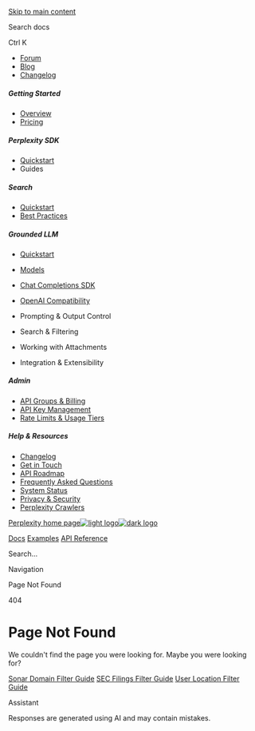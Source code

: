 [Skip to main content](https://docs.perplexity.ai/guides/search-filters#content-area)

Search docs

Ctrl K

- [Forum](https://community.perplexity.ai/)
- [Blog](https://perplexity.ai/blog)
- [Changelog](https://docs.perplexity.ai/changelog/changelog)

##### Getting Started

- [Overview](https://docs.perplexity.ai/getting-started/overview)
- [Pricing](https://docs.perplexity.ai/getting-started/pricing)

##### Perplexity SDK

- [Quickstart](https://docs.perplexity.ai/guides/perplexity-sdk)
- Guides


##### Search

- [Quickstart](https://docs.perplexity.ai/guides/search-quickstart)
- [Best Practices](https://docs.perplexity.ai/guides/search-best-practices)

##### Grounded LLM

- [Quickstart](https://docs.perplexity.ai/getting-started/quickstart)
- [Models](https://docs.perplexity.ai/getting-started/models)
- [Chat Completions SDK](https://docs.perplexity.ai/guides/chat-completions-sdk)
- [OpenAI Compatibility](https://docs.perplexity.ai/guides/chat-completions-guide)
- Prompting & Output Control

- Search & Filtering

- Working with Attachments

- Integration & Extensibility


##### Admin

- [API Groups & Billing](https://docs.perplexity.ai/getting-started/api-groups)
- [API Key Management](https://docs.perplexity.ai/guides/api-key-management)
- [Rate Limits & Usage Tiers](https://docs.perplexity.ai/guides/rate-limits-usage-tiers)

##### Help & Resources

- [Changelog](https://docs.perplexity.ai/changelog/changelog)
- [Get in Touch](https://docs.perplexity.ai/discussions/discussions)
- [API Roadmap](https://docs.perplexity.ai/feature-roadmap)
- [Frequently Asked Questions](https://docs.perplexity.ai/faq/faq)
- [System Status](https://docs.perplexity.ai/status/status)
- [Privacy & Security](https://docs.perplexity.ai/guides/privacy-security)
- [Perplexity Crawlers](https://docs.perplexity.ai/guides/bots)

[Perplexity home page![light logo](https://mintcdn.com/perplexity/ydog55Ez6JQ_5Px7/logo/Perplexity_API_Platform.svg?fit=max&auto=format&n=ydog55Ez6JQ_5Px7&q=85&s=78a7baffae224c1a8db2616f1547ff5d)![dark logo](https://mintcdn.com/perplexity/ydog55Ez6JQ_5Px7/logo/Perplexity_API_Platform_Light.svg?fit=max&auto=format&n=ydog55Ez6JQ_5Px7&q=85&s=d20039b09af08a25f5bf6c497f549e2e)](https://docs.perplexity.ai/getting-started/overview)

[Docs](https://docs.perplexity.ai/getting-started/overview) [Examples](https://docs.perplexity.ai/cookbook) [API Reference](https://docs.perplexity.ai/api-reference/search-post)

Search...

Navigation

Page Not Found

404

# Page Not Found

We couldn't find the page you were looking for. Maybe you were looking for?

[Sonar Domain Filter Guide](https://docs.perplexity.ai/guides/search-domain-filters#) [SEC Filings Filter Guide](https://docs.perplexity.ai/guides/sec-guide#) [User Location Filter Guide](https://docs.perplexity.ai/guides/user-location-filter-guide#)

Assistant

Responses are generated using AI and may contain mistakes.